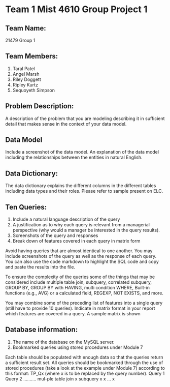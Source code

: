 # Team 1 Mist 4610 Group Project 1

## Team Name: 
21479 Group 1 

## Team Members:

1. Taral Patel 
2. Angel Marsh
3. Riley Doggett
4. Ripley Kurtz
5. Sequoyeth Simpson

## Problem Description:
A description of the problem that you are modeling describing it in sufficient detail that makes
sense in the context of your data model.

## Data Model
Include a screenshot of the data model. An explanation of the data model including the
relationships between the entities in natural English.

## Data Dictionary:
The data dictionary explains the different columns in the different tables including data types and
their roles. Please refer to sample present on ELC.

## Ten Queries:
1. Include a natural language description of the query 
2. A justification as to why each query is relevant from a managerial perspective (why would a manager be interested in the query results).
3. Screenshots of the query and responses
4. Break down of features covered in each query in matrix form

Avoid having queries that are almost identical to one another. You may include screenshots of the
query as well as the response of each query. You can also use the code markdown to highlight the
SQL code and copy and paste the results into the file.

To ensure the complexity of the queries some of the things that may be considered include
multiple table join, subquery, correlated subquery, GROUP BY, GROUP BY with HAVING,
multi condition WHERE, Built-in functions (e.g., AVG) or a calculated field, REGEXP, NOT
EXISTS, and more.

You may combine some of the preceding list of features into a single query (still have to provide
10 queries). Indicate in matrix format in your report which features are covered in a query. A
sample matrix is shown

## Database information:
1. The name of the database on the MySQL server. 
2. Bookmarked queries using stored procedures under Module 7

Each table should be populated with enough
data so that the queries return a sufficient result set. All queries should be bookmarked through
the use of stored procedures (take a look at the example under Module 7) according to this
format: TP_Qx (where x is to be replaced by the query number).
Query 1 Query 2 ..........
mul-ple table join x
subquery x x
... x
